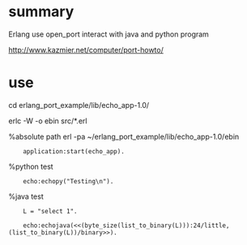 # summary

Erlang use open_port interact with  java and python program

http://www.kazmier.net/computer/port-howto/

# use

cd erlang_port_example/lib/echo_app-1.0/

erlc -W -o ebin src/*.erl

%absolute path
erl -pa ~/erlang_port_example/lib/echo_app-1.0/ebin

		application:start(echo_app).

%python test

		echo:echopy("Testing\n").

%java test

		L = "select 1". 

		echo:echojava(<<(byte_size(list_to_binary(L))):24/little, (list_to_binary(L))/binary>>).
